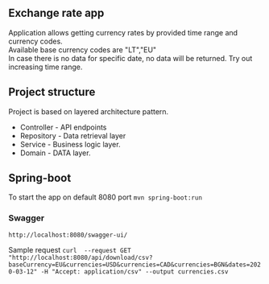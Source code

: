 ## Exchange rate app
Application allows getting currency rates by provided time range and currency codes.   
Available base currency codes are "LT","EU"  
In case there is no data for specific date, no data will be returned. Try out increasing time range.

## Project structure
Project is based on layered architecture pattern.
* Controller - API endpoints
* Repository - Data retrieval layer
* Service - Business logic layer.
* Domain - DATA layer.

## Spring-boot
To start the app on default 8080 port
```mvn spring-boot:run```
### Swagger
```http://localhost:8080/swagger-ui/```  

Sample request
```curl  --request GET "http://localhost:8080/api/download/csv?baseCurrency=EU&currencies=USD&currencies=CAD&currencies=BGN&dates=2020-03-12" -H "Accept: application/csv" --output currencies.csv```